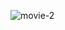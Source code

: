 
![movie-2](https://user-images.githubusercontent.com/98634205/177035146-d920d92c-dab9-4c70-8099-42aeac14b1ad.png)
